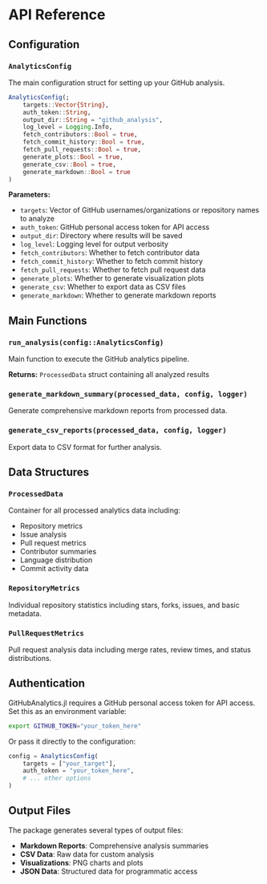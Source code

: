 # API Reference

## Configuration

### `AnalyticsConfig`

The main configuration struct for setting up your GitHub analysis.

```julia
AnalyticsConfig(;
    targets::Vector{String},
    auth_token::String,
    output_dir::String = "github_analysis",
    log_level = Logging.Info,
    fetch_contributors::Bool = true,
    fetch_commit_history::Bool = true,
    fetch_pull_requests::Bool = true,
    generate_plots::Bool = true,
    generate_csv::Bool = true,
    generate_markdown::Bool = true
)
```

**Parameters:**
- `targets`: Vector of GitHub usernames/organizations or repository names to analyze
- `auth_token`: GitHub personal access token for API access
- `output_dir`: Directory where results will be saved
- `log_level`: Logging level for output verbosity
- `fetch_contributors`: Whether to fetch contributor data
- `fetch_commit_history`: Whether to fetch commit history
- `fetch_pull_requests`: Whether to fetch pull request data
- `generate_plots`: Whether to generate visualization plots
- `generate_csv`: Whether to export data as CSV files
- `generate_markdown`: Whether to generate markdown reports

## Main Functions

### `run_analysis(config::AnalyticsConfig)`

Main function to execute the GitHub analytics pipeline.

**Returns:** `ProcessedData` struct containing all analyzed results

### `generate_markdown_summary(processed_data, config, logger)`

Generate comprehensive markdown reports from processed data.

### `generate_csv_reports(processed_data, config, logger)`

Export data to CSV format for further analysis.

## Data Structures

### `ProcessedData`

Container for all processed analytics data including:
- Repository metrics
- Issue analysis
- Pull request metrics  
- Contributor summaries
- Language distribution
- Commit activity data

### `RepositoryMetrics`

Individual repository statistics including stars, forks, issues, and basic metadata.

### `PullRequestMetrics`

Pull request analysis data including merge rates, review times, and status distributions.

## Authentication

GitHubAnalytics.jl requires a GitHub personal access token for API access. Set this as an environment variable:

```bash
export GITHUB_TOKEN="your_token_here"
```

Or pass it directly to the configuration:

```julia
config = AnalyticsConfig(
    targets = ["your_target"],
    auth_token = "your_token_here",
    # ... other options
)
```

## Output Files

The package generates several types of output files:

- **Markdown Reports**: Comprehensive analysis summaries
- **CSV Data**: Raw data for custom analysis
- **Visualizations**: PNG charts and plots
- **JSON Data**: Structured data for programmatic access